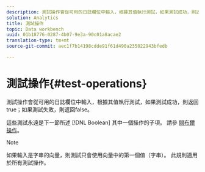 ```yaml
---
description: 測試操作會從可用的日誌欄位中輸入，根據其值執行測試，如果測試成功，則返回true；如果測試失敗，則返回false。
solution: Analytics
title: 測試操作
topic: Data workbench
uuid: 01b18776-0287-4b07-9e3a-90c01a8acae2
translation-type: tm+mt
source-git-commit: aec1f7b14198cdde91f61d490a235022943bfedb

---
```



# 測試操作{#test-operations}

測試操作會從可用的日誌欄位中輸入，根據其值執行測試，如果測試成功，則返回true；如果測試失敗，則返回false。

這些測試永遠是下一節所述 [!DNL Boolean] 其中一個操作的子項。 請參 [閱布爾操作](../../../../home/c-dataset-const-proc/c-conditions/c-test-ops/c-boolean-ops.md#concept-9bee5fb907bb4e37871096aaf48b1baf)。

>[!NOTE]
>
>如果輸入是字串的向量，則測試只會使用向量中的第一個值（字串）。 此規則適用於所有測試操作。

